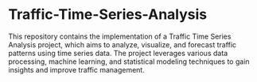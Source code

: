 # Traffic-Time-Series-Analysis

This repository contains the implementation of a Traffic Time Series Analysis project, which aims to analyze, visualize, and forecast traffic patterns using time series data. The project leverages various data processing, machine learning, and statistical modeling techniques to gain insights and improve traffic management.

